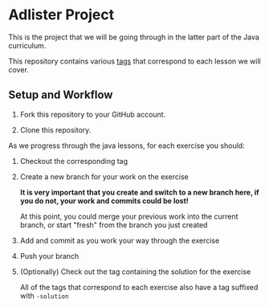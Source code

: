 # Adlister Project

This is the project that we will be going through in the latter part of the Java
curriculum.

This repository contains various
[tags](https://git-scm.com/book/en/v2/Git-Basics-Tagging) that correspond to
each lesson we will cover.

## Setup and Workflow

1. Fork this repository to your GitHub account.

1. Clone this repository.

As we progress through the java lessons, for each exercise you should:

1. Checkout the corresponding tag

1. Create a new branch for your work on the exercise

    **It is very important that you create and switch to a new branch here, if
    you do not, your work and commits could be lost!**

    At this point, you could merge your previous work into the current branch,
    or start "fresh" from the branch you just created

1. Add and commit as you work your way through the exercise

1. Push your branch

1. (Optionally) Check out the tag containing the solution for the exercise

    All of the tags that correspond to each exercise also have a tag suffixed
    with `-solution`
